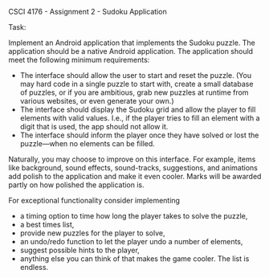 CSCI 4176 - Assignment 2 - Sudoku Application

Task:

Implement an Android application that implements the Sudoku puzzle. The application should be a native Android application. The application should meet the following minimum requirements:

* The interface should allow the user to start and reset the puzzle. (You may hard code in a single puzzle to start with, create a small database of puzzles, or if you are ambitious, grab new puzzles at runtime from various websites, or even generate your own.)
* The interface should display the Sudoku grid and allow the player to fill elements with valid values. I.e., if the player tries to fill an element with a digit that is used, the app should not allow it.
* The interface should inform the player once they have solved or lost the puzzle—when no elements can be filled.

Naturally, you may choose to improve on this interface. For example, items like background, sound effects, sound-tracks, suggestions, and animations add polish to the application and make it even cooler. Marks will be awarded partly on how polished the application is.

For exceptional functionality consider implementing 
  * a timing option to time how long the player takes to solve the puzzle, 
  * a best times list, 
  * provide new puzzles for the player to solve, 
  * an undo/redo function to let the player undo a number of elements, 
  * suggest possible hints to the player, 
  * anything else you can think of that makes the game cooler. The list is endless.
